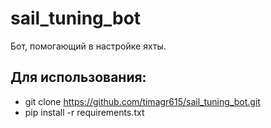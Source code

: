 # sail_tuning_bot
Бот, помогающий в настройке яхты.

## Для использования:

- git clone https://github.com/timagr615/sail_tuning_bot.git
- pip install -r requirements.txt
